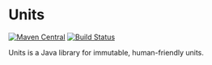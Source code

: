 # Units
[![Maven Central](https://img.shields.io/maven-central/v/io.airlift/units.svg?label=Maven%20Central)](https://search.maven.org/#search%7Cga%7C1%7Cg%3A%22io.airlift%22%20AND%20a%3A%22units%22)
[![Build Status](https://travis-ci.org/airlift/units.svg?branch=master)](https://travis-ci.org/airlift/units)

Units is a Java library for immutable, human-friendly units.

